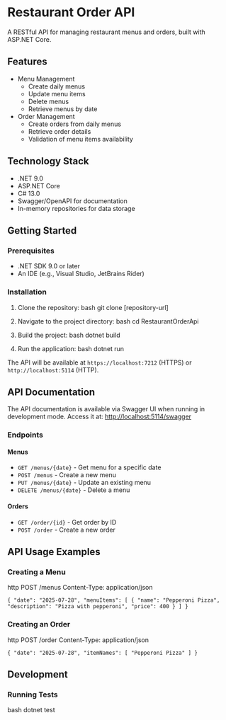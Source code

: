 # Restaurant Order API

A RESTful API for managing restaurant menus and orders, built with ASP.NET Core.

## Features

- Menu Management
  - Create daily menus
  - Update menu items
  - Delete menus
  - Retrieve menus by date
- Order Management
  - Create orders from daily menus
  - Retrieve order details
  - Validation of menu items availability

## Technology Stack

- .NET 9.0
- ASP.NET Core
- C# 13.0
- Swagger/OpenAPI for documentation
- In-memory repositories for data storage

## Getting Started

### Prerequisites

- .NET SDK 9.0 or later
- An IDE (e.g., Visual Studio, JetBrains Rider)

### Installation

1. Clone the repository:
bash git clone [repository-url]

2. Navigate to the project directory:
bash cd RestaurantOrderApi

3. Build the project:
bash dotnet build

4. Run the application:
bash dotnet run

The API will be available at `https://localhost:7212` (HTTPS) or `http://localhost:5114` (HTTP).

## API Documentation

The API documentation is available via Swagger UI when running in development mode. Access it at:
[http://localhost:5114/swagger](http://localhost:5114/swagger)

### Endpoints

#### Menus

- `GET /menus/{date}` - Get menu for a specific date
- `POST /menus` - Create a new menu
- `PUT /menus/{date}` - Update an existing menu
- `DELETE /menus/{date}` - Delete a menu

#### Orders

- `GET /order/{id}` - Get order by ID
- `POST /order` - Create a new order

## API Usage Examples

### Creating a Menu

http POST /menus Content-Type: application/json

`{
  "date": "2025-07-28",
  "menuItems": [
    {
      "name": "Pepperoni Pizza",
      "description": "Pizza with pepperoni",
      "price": 400
    }
  ]
}`

### Creating an Order

http POST /order Content-Type: application/json

`{
  "date": "2025-07-28",
  "itemNames": [
    "Pepperoni Pizza"
  ]
}`

## Development

### Running Tests

bash dotnet test
